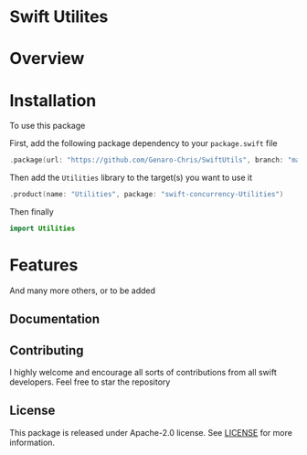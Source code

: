# Swift Utilites


# Overview


# Installation

To use this package

First, add the following package dependency to your `package.swift` file

```swift
.package(url: "https://github.com/Genaro-Chris/SwiftUtils", branch: "main")
```

Then add the `Utilities` library to the target(s) you want to use it

```swift
.product(name: "Utilities", package: "swift-concurrency-Utilities")
```

Then finally

```swift
import Utilities
```

# Features


And many more others, or to be added 

## Documentation



## Contributing

I highly welcome and encourage all sorts of contributions from all swift developers. Feel free to star the repository

## License
This package is released under Apache-2.0 license. See [LICENSE](LICENSE.txt) for more information.

